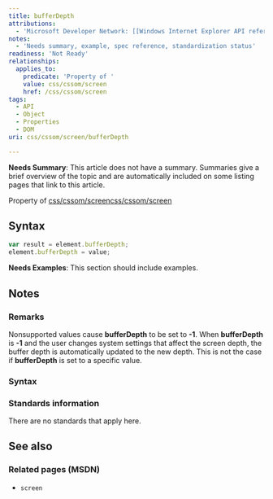 ```yaml
---
title: bufferDepth
attributions:
  - 'Microsoft Developer Network: [[Windows Internet Explorer API reference](http://msdn.microsoft.com/en-us/library/ie/hh828809%28v=vs.85%29.aspx) Article]'
notes:
  - 'Needs summary, example, spec reference, standardization status'
readiness: 'Not Ready'
relationships:
  applies_to:
    predicate: 'Property of '
    value: css/cssom/screen
    href: /css/cssom/screen
tags:
  - API
  - Object
  - Properties
  - DOM
uri: css/cssom/screen/bufferDepth

---
```

**Needs Summary**: This article does not have a summary. Summaries give a brief overview of the topic and are automatically included on some listing pages that link to this article.

Property of [css/cssom/screen](/css/cssom/screen)[css/cssom/screen](/css/cssom/screen)

## <span>Syntax</span>

``` js
var result = element.bufferDepth;
element.bufferDepth = value;
```

**Needs Examples**: This section should include examples.

## <span>Notes</span>

### <span>Remarks</span>

Nonsupported values cause **bufferDepth** to be set to **-1**. When **bufferDepth** is **-1** and the user changes system settings that affect the screen depth, the buffer depth is automatically updated to the new depth. This is not the case if **bufferDepth** is set to a specific value.

### <span>Syntax</span>

### <span>Standards information</span>

There are no standards that apply here.

## <span>See also</span>

### <span>Related pages (MSDN)</span>

-   `screen`
